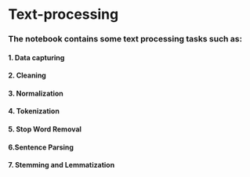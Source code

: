 # Text-processing
### The notebook contains some text processing tasks such as:
#### 1. Data capturing
#### 2. Cleaning
#### 3. Normalization
#### 4. Tokenization
#### 5. Stop Word Removal
#### 6.Sentence Parsing
#### 7. Stemming and Lemmatization
